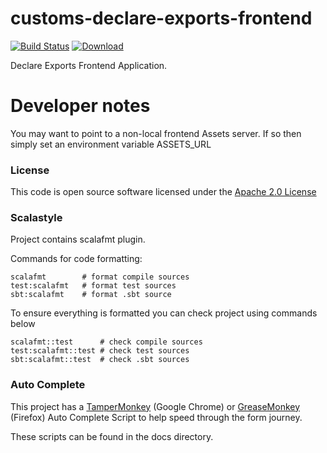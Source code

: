 # customs-declare-exports-frontend

[![Build Status](https://travis-ci.org/hmrc/customs-declare-exports-frontend.svg)](https://travis-ci.org/hmrc/customs-declare-exports-frontend) [ ![Download](https://api.bintray.com/packages/hmrc/releases/customs-declare-exports-frontend/images/download.svg) ](https://bintray.com/hmrc/releases/customs-declare-exports-frontend/_latestVersion)

Declare Exports Frontend Application.


# Developer notes
You may want to point to a non-local frontend Assets server.  If so then simply set an environment variable
ASSETS_URL

### License

This code is open source software licensed under the [Apache 2.0 License]("http://www.apache.org/licenses/LICENSE-2.0.html")

### Scalastyle

Project contains scalafmt plugin.

Commands for code formatting:

```
scalafmt        # format compile sources
test:scalafmt   # format test sources
sbt:scalafmt    # format .sbt source
```

To ensure everything is formatted you can check project using commands below

```
scalafmt::test      # check compile sources
test:scalafmt::test # check test sources
sbt:scalafmt::test  # check .sbt sources
```

### Auto Complete

This project has a 
[TamperMonkey](https://chrome.google.com/webstore/detail/tampermonkey/dhdgffkkebhmkfjojejmpbldmpobfkfo?hl=en) (Google Chrome)
or 
[GreaseMonkey](https://addons.mozilla.org/en-GB/firefox/addon/greasemonkey/) (Firefox)
Auto Complete Script to help speed through the form journey.

These scripts can be found in the docs directory.
